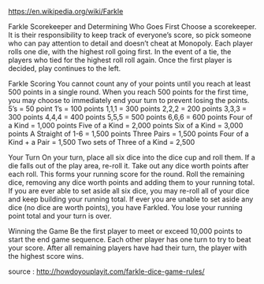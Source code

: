 
https://en.wikipedia.org/wiki/Farkle

Farkle Scorekeeper and Determining Who Goes First
Choose a scorekeeper. It is their responsibility to keep track of everyone’s score, so pick someone who can pay attention to detail and doesn’t cheat at Monopoly. Each player rolls one die, with the highest roll going first. In the event of a tie, the players who tied for the highest roll roll again. Once the first player is decided, play continues to the left.

Farkle Scoring
You cannot count any of your points until you reach at least 500 points in a single round. When you reach 500 points for the first time, you may choose to immediately end your turn to prevent losing the points.
5’s = 50 point
1’s = 100 points
1,1,1 = 300 points
2,2,2 = 200 points
3,3,3 = 300 points
4,4,4 = 400 points
5,5,5 = 500 points
6,6,6 = 600 points
Four of a Kind = 1,000 points
Five of a Kind = 2,000 points
Six of a Kind = 3,000 points
A Straight of 1-6 = 1,500 points
Three Pairs = 1,500 points
Four of a Kind + a Pair = 1,500
Two sets of Three of a Kind = 2,500

Your Turn
On your turn, place all six dice into the dice cup and roll them. If a die falls out of the play area, re-roll it. Take out any dice worth points after each roll. This forms your running score for the round. Roll the remaining dice, removing any dice worth points and adding them to your running total. If you are ever able to set aside all six dice, you may re-roll all of your dice and keep building your running total. If ever you are unable to set aside any dice (no dice are worth points), you have Farkled. You lose your running point total and your turn is over.

Winning the Game
Be the first player to meet or exceed 10,000 points to start the end game sequence. Each other player has one turn to try to beat your score. After all remaining players have had their turn, the player with the highest score wins.

source : http://howdoyouplayit.com/farkle-dice-game-rules/